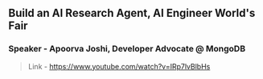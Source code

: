 ## Build an AI Research Agent, AI Engineer World's Fair

### Speaker - Apoorva Joshi, Developer Advocate @ MongoDB

> Link - https://www.youtube.com/watch?v=IRp7lvBlbHs